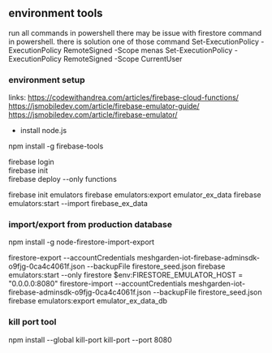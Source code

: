 ## environment tools

run all commands in powershell
there may be issue with firestore command in powershell. there is solution one of those command
 Set-ExecutionPolicy -ExecutionPolicy RemoteSigned -Scope menas
 Set-ExecutionPolicy -ExecutionPolicy RemoteSigned -Scope CurrentUser

### environment setup

links:
https://codewithandrea.com/articles/firebase-cloud-functions/
https://jsmobiledev.com/article/firebase-emulator-guide/
https://jsmobiledev.com/article/firebase-emulator/

- install node.js

npm install -g firebase-tools

firebase login  
firebase init      
firebase deploy --only functions

firebase init emulators
firebase emulators:export emulator_ex_data
firebase emulators:start --import firebase_ex_data

### import/export from production database

npm install -g node-firestore-import-export

firestore-export --accountCredentials meshgarden-iot-firebase-adminsdk-o9fjg-0ca4c4061f.json --backupFile firestore_seed.json
firebase emulators:start --only firestore
$env:FIRESTORE_EMULATOR_HOST = "0.0.0.0:8080"
firestore-import --accountCredentials meshgarden-iot-firebase-adminsdk-o9fjg-0ca4c4061f.json --backupFile firestore_seed.json
firebase emulators:export emulator_ex_data_db


### kill port tool
npm install --global kill-port
kill-port --port 8080